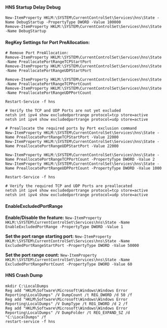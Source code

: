 #### HNS Startup Delay Debug ####

```
New-ItemProperty HKLM:\SYSTEM\CurrentControlSet\Services\hns\State -Name DebugStartup -PropertyType DWORD -Value 100000
Remove-ItemProperty HKLM:\SYSTEM\CurrentControlSet\Services\hns\State -Name DebugStartup
```

#### RegKey Settings for Port PreAllocation: ####
```
# Remove Port PreAllocation:
Remove-ItemProperty HKLM:\SYSTEM\CurrentControlSet\Services\hns\State -Name PreallocatePortRangeTCPStartPort
Remove-ItemProperty HKLM:\SYSTEM\CurrentControlSet\Services\hns\State -Name PreallocatePortRangeUDPStartPort
 
Remove-ItemProperty HKLM:\SYSTEM\CurrentControlSet\Services\hns\State -Name PreallocatePortRangeTCPPortCount
Remove-ItemProperty HKLM:\SYSTEM\CurrentControlSet\Services\hns\State -Name PreallocatePortRangeUDPPortCount

Restart-Service -f hns

# Verify the TCP and UDP Ports are not yet excluded
netsh int ipv4 show excludedportrange protocol=tcp store=active
netsh int ipv4 show excludedportrange protocol=udp store=active

# Preallocate the required ports by Port exclusion command
New-ItemProperty HKLM:\SYSTEM\CurrentControlSet\Services\hns\State -Name PreallocatePortRangeTCPStartPort -Value 22000
New-ItemProperty HKLM:\SYSTEM\CurrentControlSet\Services\hns\State -Name PreallocatePortRangeUDPStartPort -Value 22000
 
New-ItemProperty HKLM:\SYSTEM\CurrentControlSet\Services\hns\State -Name PreallocatePortRangeTCPPortCount -PropertyType DWORD -Value 2
New-ItemProperty HKLM:\SYSTEM\CurrentControlSet\Services\hns\State -Name PreallocatePortRangeUDPPortCount -PropertyType DWORD -Value 1000
 
Restart-Service -f hns
 
# Verify the required TCP and UDP Ports are preallocated
netsh int ipv4 show excludedportrange protocol=tcp store=active
netsh int ipv4 show excludedportrange protocol=udp store=active
```

#### EnableExcludedPortRange ####

**Enable/Disable the feature:**
``` New-ItemProperty HKLM:\SYSTEM\CurrentControlSet\Services\hns\State -Name EnableExcludedPortRange -PropertyType DWORD -Value 1 ```
 
**Set the port range starting port:**
``` New-ItemProperty HKLM:\SYSTEM\CurrentControlSet\Services\hns\State -Name ExcludedPortRangeStartPort -PropertyType DWORD -Value 50000 ```
 
**Set the port range count:**
``` New-ItemProperty HKLM:\SYSTEM\CurrentControlSet\Services\hns\State -Name ExcludedPortRangePortCount -PropertyType DWORD -Value 60 ```

#### HNS Crash Dump ####
```
mkdir C:\LocalDumps
Reg add "HKLM\Software\Microsoft\Windows\Windows Error Reporting\LocalDumps" /V DumpCount /t REG_DWORD /d 50 /f
Reg add "HKLM\Software\Microsoft\Windows\Windows Error Reporting\LocalDumps" /V DumpType /t REG_DWORD /d 2 /f
Reg add "HKLM\Software\Microsoft\Windows\Windows Error Reporting\LocalDumps" /V DumpFolder /t REG_EXPAND_SZ /d "C:\LocalDumps" /f
restart-service -f hns
```
